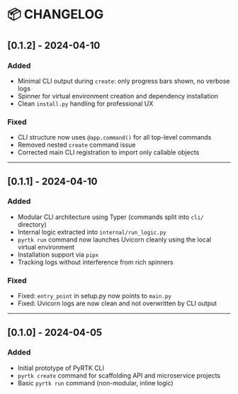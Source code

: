 # 📦 CHANGELOG

## [0.1.2] - 2024-04-10
### Added
- Minimal CLI output during `create`: only progress bars shown, no verbose logs
- Spinner for virtual environment creation and dependency installation
- Clean `install.py` handling for professional UX

### Fixed
- CLI structure now uses `@app.command()` for all top-level commands
- Removed nested `create` command issue
- Corrected main CLI registration to import only callable objects

---

## [0.1.1] - 2024-04-10
### Added
- Modular CLI architecture using Typer (commands split into `cli/` directory)
- Internal logic extracted into `internal/run_logic.py`
- `pyrtk run` command now launches Uvicorn cleanly using the local virtual environment
- Installation support via `pipx`
- Tracking logs without interference from rich spinners

### Fixed
- Fixed: `entry_point` in setup.py now points to `main.py`
- Fixed: Uvicorn logs are now clean and not overwritten by CLI output

---

## [0.1.0] - 2024-04-05
### Added
- Initial prototype of PyRTK CLI
- `pyrtk create` command for scaffolding API and microservice projects
- Basic `pyrtk run` command (non-modular, inline logic)
